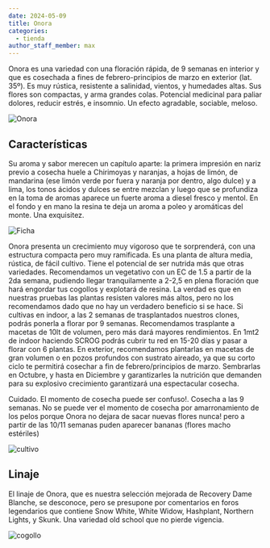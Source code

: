 ```yaml
---
date: 2024-05-09
title: Onora
categories:
  - tienda
author_staff_member: max
---
```


Onora es una variedad con una floración rápida, de 9 semanas en interior y que es cosechada a fines de febrero-principios de marzo en exterior (lat. 35º). Es muy rústica, resistente a salinidad, vientos, y humedades altas. Sus flores son compactas, y arma grandes colas. Potencial medicinal para paliar dolores, reducir estrés, e insomnio. Un efecto agradable, sociable, meloso.

![Onora](https://i.imgur.com/TvkVXTu.jpg)

## Características

Su aroma y sabor merecen un capítulo aparte: la primera impresión en nariz previo a cosecha huele a Chirimoyas y naranjas, a hojas de limón, de mandarina (ese limón verde por fuera y naranja por dentro, algo dulce) y a lima, los tonos ácidos y dulces se entre mezclan y luego que se profundiza en la toma de aromas aparece un fuerte aroma a diesel fresco y mentol. En el fondo y en mano la resina te deja un aroma a poleo y aromáticas del monte. Una exquisitez.

![Ficha](https://i.imgur.com/xmN43EA.jpeg)

Onora presenta un crecimiento muy vigoroso que te sorprenderá, con una estructura compacta pero muy ramificada. Es una planta de altura media, rústica, de fácil cultivo. Tiene el potencial de ser nutrida más que otras variedades. Recomendamos un vegetativo con un EC de 1.5 a partir de la 2da semana, pudiendo llegar tranquilamente a 2-2,5 en plena floración que hará engordar tus cogollos y explotará de resina. La verdad es que en nuestras pruebas las plantas resisten valores más altos, pero no los recomendamos dado que no hay un verdadero beneficio si se hace.
Si cultivas en indoor, a las 2 semanas de trasplantados nuestros clones, podrás ponerla a florar por 9 semanas. Recomendamos trasplante a macetas de 10lt de volumen, pero más dará mayores rendimientos. En 1mt2 de indoor haciendo SCROG podrás cubrir tu red en 15-20 días y pasar a florar con 6 plantas.
En exterior, recomendamos plantarlas en macetas de gran volumen o en pozos profundos con sustrato aireado, ya que su corto ciclo te permitirá cosechar a fin de febrero/principios de marzo. Sembrarlas en Octubre, y hasta en Diciembre y garantizarles la nutrición que demanden para su explosivo crecimiento garantizará una espectacular cosecha.

Cuidado. El momento de cosecha puede ser confuso!. Cosecha a las 9 semanas. No se puede ver el momento de cosecha por amarronamiento de los pelos porque Onora no dejara de sacar nuevas flores nunca! pero a partir de las 10/11 semanas puden aparecer bananas (flores macho estériles)

![cultivo](https://i.imgur.com/McTdcyc.jpg)

## Linaje

El linaje de Onora, que es nuestra selección mejorada de Recovery Dame Blanche, se desconoce, pero se presupone por comentarios en foros legendarios que contiene Snow White, White Widow, Hashplant, Northern Lights, y Skunk. Una variedad old school que no pierde vigencia.

![cogollo](https://i.imgur.com/afQyxu4.png)
